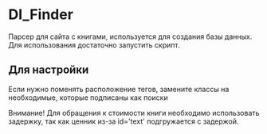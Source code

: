 # DI_Finder
Парсер для сайта с книгами, используется для создания базы данных. 
Для использования достаточно запустить скрипт.
<h2>Для настройки</h2>
<p>Если нужно поменять расположение тегов, замените классы на необходимые, которые подписаны как поиски</p
<h2>Внимание!</h2>
Для обращения к стоимости книги необходимо использовать задержку, так как ценник из-за id='text' подгружается с задержой.
